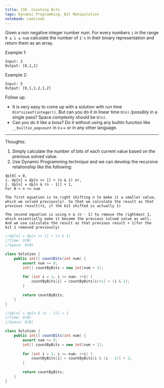 ```yaml
---
title: 338. Counting Bits
tags: Dynamic Programming, Bit Manipulation
notebook: Leetcode
---
```


Given a non negative integer number num. For every numbers `i` in the range `0 ≤ i ≤ num` calculate the number of `1's` in their binary representation and return them as an array.

Example 1:
```
Input: 2
Output: [0,1,1]
```
Example 2:
```
Input: 5
Output: [0,1,1,2,1,2]
```
Follow up:

- It is very easy to come up with a solution with run time `O(n*sizeof(integer))`. But can you do it in linear time `O(n)` /possibly in a single pass?
Space complexity should be `O(n)`.
- Can you do it like a boss? Do it without using any builtin function like `__builtin_popcount` in c++ or in any other language.

----------
Thoughts:
1. Simply calculate the number of bits of each current value based on the previous solved value.
2. Use Dynamic Programming technique and we can develop the recursive relationship like the following:
```
dp[0] = 0,
1. dp[n] = dp[n >> 1] + (n & 1) or,
2. dp[n] = dp[n & (n - 1)] + 1, 
For 0 < n <= num

The first equation is to right shifting n to make it a smaller value, which we solved previously). So that we calculate the result as that previous result(+1, if the bit shifted is actually 1)

The second equation is using n & (n - 1) to remove the rightmost 1, which essentially make it become the previous solved value as well. And we use calculate the result as that previous result + 1(for the bit 1 removed previously)
```


```Java
//dp[n] = dp[n >> 1] + (n & 1)
//Time: O(N)
//Space: O(N)

class Solution {
    public int[] countBits(int num) {
        assert num >= 0;
        int[] countByBits = new int[num + 1];
        
        for (int i = 1; i <= num; ++i) {
            countByBits[i] = countByBits[i>>1] + (i & 1);
        }
        
        return countByBits;
    }
}
```

```Java
//dp[n] = dp[n & (n - 1)] + 1
//Time: O(N)
//Space: O(N)

class Solution {
    public int[] countBits(int num) {
        assert num >= 0;
        int[] countByBits = new int[num + 1];
        
        for (int i = 1; i <= num; ++i) {
            countByBits[i] = countByBits[i & (i - 1)] + 1;
        }
        
        return countByBits;
    }
}
```
